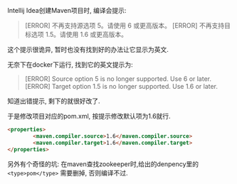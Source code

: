 Intellij Idea创建Maven项目时, 编译会提示:

>[ERROR] 不再支持源选项 5。请使用 6 或更高版本。
[ERROR] 不再支持目标选项 1.5。请使用 1.6 或更高版本。


这个提示很诡异, 暂时也没有找到好的办法让它显示为英文.

无奈下在docker下运行, 找到它的英文提示为:
>[ERROR] Source option 5 is no longer supported. Use 6 or later.
[ERROR] Target option 1.5 is no longer supported. Use 1.6 or later.

知道出错提示, 剩下的就很好改了.

于是修改项目对应的pom.xml, 按提示修改默认项为1.6就行.

```html
<properties>
        <maven.compiler.source>1.6</maven.compiler.source>
        <maven.compiler.target>1.6</maven.compiler.target>
</properties>
```

另外有个奇怪的坑:
在maven查找zookeeper时,给出的denpency里的```<type>pom</type>``` 需要删掉, 否则编译不过.